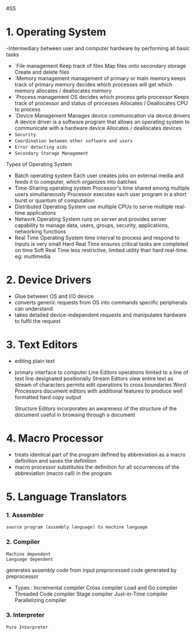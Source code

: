 #SS 
# 1. Operating System
-Intermediary between user and computer hardware by performing all basic tasks

- `File management
	Keep track of files 
	Map files onto secondary storage
	Create and delete files
- `Memory management
	management of primary or main memory
		keeps track of primary memory
		decides which processes will get which memory
		allocates / deallocates memory
- `Process management 
	OS decides which process gets processor 
		Keeps track of processor and status of processes
		Allocates / Deallocates CPU to process
- `Device Management
	Manages device communication via device drivers
		A device driver is a software program that allows an operating system to communicate with a hardware device
		Allocates / deallocates devices
- `Security`
- `Coordination between other software and users`
- `Error detecting aids`
- `Secondary Storage Management`

Types of Operating System

- Batch operating system
	Each user creates jobs on external media and feeds it to computer, which organizes into batches
- Time-Sharing operating system
	Processor's time shared among multiple users simultaneously 
	Processor executes each user program in a short burst or quantum of computation
- Distributed Operating System
	use multiple CPUs to serve multiple real-time applications
- Network Operating System
	runs on server and provides server capability to manage data, users, groups, security, applications, networking functions
- Real Time Operating System
	time interval to process and respond to inputs is very small
		Hard Real Time
			ensures critical tasks are completed on time 
		Soft Real Time
			less restrictive, limited utility than hard real-time. eg: multimedia

# 2. Device Drivers
- Glue between OS and I/O device
- converts generic requests from OS into commands specific peripherals can understand
- takes detailed device-independent requests and manipulates hardware to fulfil the request

# 3. Text Editors
- editing plain text
- primary interface to computer
	Line Editors
		operations limited to a line of text
		line designated positionally
	Stream Editors
		view entire text as stream of characters
		permits edit operations to cross boundaries
	Word Processors
		document editors with additional features to produce well formatted hard copy output
		
	Structure Editors
		incorporates an awareness of the structure of the document
		useful in browsing through a document

# 4. Macro Processor
- treats identical part of the program defined by abbreviation as a macro definition and saves the definition
- macro processor substitutes the definition for all occurrences of the abbreviation (macro call) in the program

# 5. Language Translators
### 1. Assembler
	source program (assembly language) to machine language
	
### 2. Compiler
	Machine dependent 
	Language dependent

generates assembly code from input preprocessed code generated by preprocessor

- Types : 
	Incremental compiler
	Cross compiler
	Load and Go compiler
	Threaded Code compiler
	Stage compiler
	Just-in-Time compiler
	Parallelizing compiler

### 3. Interpreter

	Pure Interpreter
	